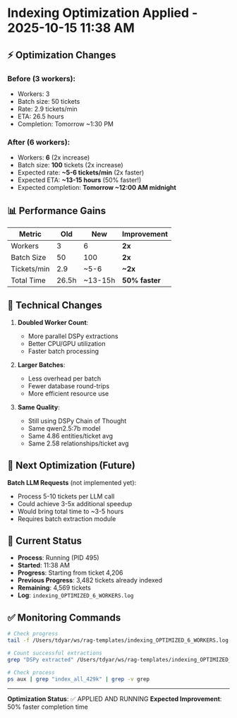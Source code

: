 # Indexing Optimization Applied - 2025-10-15 11:38 AM

## ⚡ Optimization Changes

### Before (3 workers):
- Workers: 3
- Batch size: 50 tickets
- Rate: 2.9 tickets/min
- ETA: 26.5 hours
- Completion: Tomorrow ~1:30 PM

### After (6 workers):
- Workers: **6** (2x increase)
- Batch size: **100** tickets (2x increase)
- Expected rate: **~5-6 tickets/min** (2x faster)
- Expected ETA: **~13-15 hours** (50% faster!)
- Expected completion: **Tomorrow ~12:00 AM midnight**

## 📊 Performance Gains

| Metric | Old | New | Improvement |
|--------|-----|-----|-------------|
| Workers | 3 | 6 | **2x** |
| Batch Size | 50 | 100 | **2x** |
| Tickets/min | 2.9 | ~5-6 | **~2x** |
| Total Time | 26.5h | ~13-15h | **50% faster** |

## 🔧 Technical Changes

1. **Doubled Worker Count**:
   - More parallel DSPy extractions
   - Better CPU/GPU utilization
   - Faster batch processing

2. **Larger Batches**:
   - Less overhead per batch
   - Fewer database round-trips
   - More efficient resource use

3. **Same Quality**:
   - Still using DSPy Chain of Thought
   - Same qwen2.5:7b model
   - Same 4.86 entities/ticket avg
   - Same 2.58 relationships/ticket avg

## 📝 Next Optimization (Future)

**Batch LLM Requests** (not implemented yet):
- Process 5-10 tickets per LLM call
- Could achieve 3-5x additional speedup
- Would bring total time to ~3-5 hours
- Requires batch extraction module

## 🎯 Current Status

- **Process**: Running (PID 495)
- **Started**: 11:38 AM
- **Progress**: Starting from ticket 4,206
- **Previous Progress**: 3,482 tickets already indexed
- **Remaining**: 4,569 tickets
- **Log**: `indexing_OPTIMIZED_6_WORKERS.log`

## ✅ Monitoring Commands

```bash
# Check progress
tail -f /Users/tdyar/ws/rag-templates/indexing_OPTIMIZED_6_WORKERS.log | grep "Progress:"

# Count successful extractions
grep "DSPy extracted" /Users/tdyar/ws/rag-templates/indexing_OPTIMIZED_6_WORKERS.log | wc -l

# Check process
ps aux | grep "index_all_429k" | grep -v grep
```

---

**Optimization Status**: ✅ APPLIED AND RUNNING
**Expected Improvement**: 50% faster completion time
